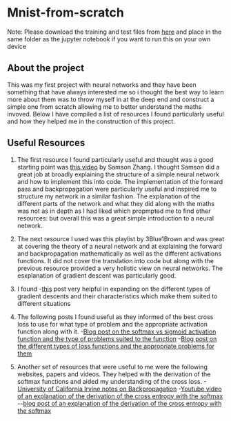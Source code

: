 # Mnist-from-scratch
Note: Please download the training and test files from <a href="https://www.kaggle.com/oddrationale/mnist-in-csv?select=mnist_test.csv" target="_top">here</a>
and place in the same folder as the jupyter notebook if you want to run this on your own device

## About the project
This was my first project with neural networks and they have been something that have always interested me so i thought the best way to learn more about them was to throw myself in at the deep end and construct a simple one from scratch allowing me to better understand the maths invoved. Below I have compiled a list of resources I found particularly useful and how they helped me in the construction of this project. 

## Useful Resources

1. The first resource I found particularly useful and thought was a good starting point was <a href="https://youtu.be/w8yWXqWQYmU" target="_top">this video</a> by Samson Zhang. I thought Samson did a great job at broadly explaining the structure of a simple neural network and how to implement this into code. The implementation of the forward pass and backpropagation were particularly useful and inspired me to structure my network in a similar fashion. The explanation of the different parts of the network and what they did along with the maths was not as in depth as I had liked which propmpted me to find other resources: but overall this was a great simple introduction to a neural network. 

2. The next resource I used was this playlist by 3Blue1Brown and was great at covering the theory of a neural network and at explaining the forward and backpropagation mathematically as well as the different activations functions. It did not cover the translation into code but along with the previous resource provided a very holistic view on neural networks. The esxplanation of gradient descent was particularly good.

3. I found -<a href="https://machinelearningmastery.com/gradient-descent-optimization-from-scratch/#:~:text=Gradient%20descent%20is%20an%20optimization,a%20few%20lines%20of%20code." target="_top">this</a> post very helpful in expanding on the different types of gradient descents and their characteristics which make them suited to different situations

4. The following posts I found useful as they informed of the best cross loss to use for what type of problem and the appropriate activation function along with it.
-<a href="https://glassboxmedicine.com/2019/05/26/classification-sigmoid-vs-softmax/" target="_top">Blog post on the softmax vs sigmoid activation function and the type of problems suited to the function</a>
-<a href="https://machinelearningmastery.com/how-to-choose-loss-functions-when-training-deep-learning-neural-networks/" target="_top">Blog post on the different types of loss functions and the appropriate problems for them</a>


5. Another set of resources that were useful to me were the following websites, papers and videos. They helped with the derivation of the softmax functions and aided my understanding of the cross loss. 
-<a href="https://www.ics.uci.edu/~pjsadows/notes.pdf" target="_top">University of California Irvine notes on Backpropagation</a>
-<a href="https://youtu.be/5-rVLSc2XdE" target="_top">Youtube video of an explanation of the derivation of the cross entropy with the softmax</a>
--<a href="https://levelup.gitconnected.com/killer-combo-softmax-and-cross-entropy-5907442f60ba" target="_top">blog post of an explanation of the derivation of the cross entropy with the softmax</a>
